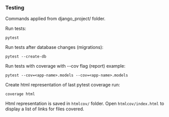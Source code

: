 ### Testing


Commands applied from django_project/ folder.


Run tests:

    pytest

Run tests after database changes (migrations):

    pytest --create-db

Run tests with coverage with --cov flag (report) example:

    pytest --cov=<app-name>.models --cov=<app-name>.models

Create html representation of last pytest coverage run:

    coverage html

Html representation is saved in `htmlcov/` folder.
Open `htmlcov/index.html` to display a list of links for files covered.

